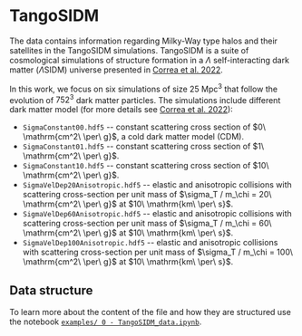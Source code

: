# TangoSIDM

The data contains information regarding Milky-Way type halos and their satellites in the TangoSIDM simulations. TangoSIDM is a suite of cosmological simulations of structure formation in a $\Lambda$ self-interacting dark matter ($\Lambda$SIDM) universe presented in [Correa et al. 2022](https://arxiv.org/abs/2206.11298).

In this work, we focus on six simulations of size $25\ \mathrm{Mpc^3}$ that follow the evolution of $752^3$ dark matter particles. The simulations include different dark matter model (for more details see [Correa et al. 2022](https://arxiv.org/abs/2206.11298)):
- `SigmaConstant00.hdf5` -- constant scattering cross section of $0\ \mathrm{cm^2\ \per\ g}$, a cold dark matter model (CDM).
- `SigmaConstant01.hdf5` -- constant scattering cross section of $1\ \mathrm{cm^2\ \per\ g}$.
- `SigmaConstant10.hdf5` -- constant scattering cross section of $10\ \mathrm{cm^2\ \per\ g}$.
- `SigmaVelDep20Anisotropic.hdf5` -- elastic and anisotropic collisions with scattering cross-section per unit mass of $\sigma_T / m_\chi = 20\ \mathrm{cm^2\ \per\ g}$ at $10\ \mathrm{km\ \per\ s}$.
- `SigmaVelDep60Anisotropic.hdf5` -- elastic and anisotropic collisions with scattering cross-section per unit mass of $\sigma_T / m_\chi = 60\ \mathrm{cm^2\ \per\ g}$ at $10\ \mathrm{km\ \per\ s}$.
- `SigmaVelDep100Anisotropic.hdf5` -- elastic and anisotropic collisions with scattering cross-section per unit mass of $\sigma_T / m_\chi = 100\ \mathrm{cm^2\ \per\ g}$ at $10\ \mathrm{km\ \per\ s}$.

## Data structure

To learn more about the content of the file and how they are structured use the notebook [`examples/ 0 - TangoSIDM_data.ipynb`](https://github.com/NoemiAM/TangoSIDM_satellites/blob/main/examples/0%20-%20TangoSIDM_data.ipynb).

